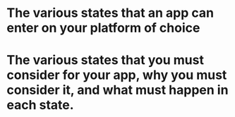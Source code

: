 # The various states that an app can enter on your platform of choice
# The various states that you must consider for your app, why you must consider it, and what must happen in each state.